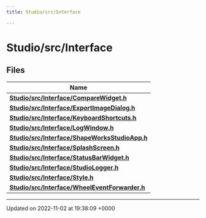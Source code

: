 ```yaml
---
title: Studio/src/Interface

---
```


# Studio/src/Interface



## Files

| Name           |
| -------------- |
| **[Studio/src/Interface/CompareWidget.h](../Files/CompareWidget_8h.md#file-comparewidget.h)**  |
| **[Studio/src/Interface/ExportImageDialog.h](../Files/ExportImageDialog_8h.md#file-exportimagedialog.h)**  |
| **[Studio/src/Interface/KeyboardShortcuts.h](../Files/KeyboardShortcuts_8h.md#file-keyboardshortcuts.h)**  |
| **[Studio/src/Interface/LogWindow.h](../Files/LogWindow_8h.md#file-logwindow.h)**  |
| **[Studio/src/Interface/ShapeWorksStudioApp.h](../Files/ShapeWorksStudioApp_8h.md#file-shapeworksstudioapp.h)**  |
| **[Studio/src/Interface/SplashScreen.h](../Files/SplashScreen_8h.md#file-splashscreen.h)**  |
| **[Studio/src/Interface/StatusBarWidget.h](../Files/StatusBarWidget_8h.md#file-statusbarwidget.h)**  |
| **[Studio/src/Interface/StudioLogger.h](../Files/StudioLogger_8h.md#file-studiologger.h)**  |
| **[Studio/src/Interface/Style.h](../Files/Style_8h.md#file-style.h)**  |
| **[Studio/src/Interface/WheelEventForwarder.h](../Files/WheelEventForwarder_8h.md#file-wheeleventforwarder.h)**  |






-------------------------------

Updated on 2022-11-02 at 19:38:09 +0000
